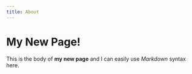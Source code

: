 ```yaml
---
title: About
---
```

# My New Page!

This is the body of **my new page** and I can easily use _Markdown_ syntax here.